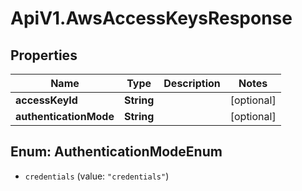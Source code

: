 # ApiV1.AwsAccessKeysResponse

## Properties

Name | Type | Description | Notes
------------ | ------------- | ------------- | -------------
**accessKeyId** | **String** |  | [optional] 
**authenticationMode** | **String** |  | [optional] 



## Enum: AuthenticationModeEnum


* `credentials` (value: `"credentials"`)




